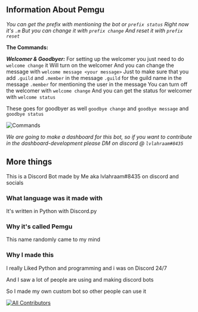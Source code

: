 ## Information About Pemgu
*You can get the prefix with mentioning the bot or `prefix status`*
*Right now it's `.m`*
*But you can change it with `prefix change`*
*And reset it with `prefix reset`*

**The Commands:**

***Welcomer & Goodbyer:***
For setting up the welcomer you just need to do `welcome change` it Will turn on the welcomer
And you can change the message with `welcome message <your message>`
Just to make sure that you add `.guild` and `.member` in the message
`.guild` for the guild name in the message
`.member` for mentioning the user in the message
You can turn off the welcomer with `welcome change`
And you can get the status for welcomer with `welcome status`

These goes for goodbyer as well
`goodbye change` and `goodbye message` and `goodbye status`

![Commands](https://cdn.discordapp.com/attachments/381963689470984203/903590847482834974/unknown.png)

*We are going to make a dashboard for this bot, so if you want to contribute in the dashboard-development please DM on discord @ `lvlahraam#8435`*

## More things
This is a Discord Bot made by Me aka lvlahraam#8435 on discord and socials

### What language was it made with
It's written in Python with Discord.py

### Why it's called Pemgu
This name randomly came to my mind

### Why I made this
I really Liked Python and programming and i was on Discord 24/7

And I saw a lot of people are using and making discord bots

So I made my own custom bot so other people can use it

<!-- ALL-CONTRIBUTORS-BADGE:START - Do not remove or modify this section -->
[![All Contributors](https://img.shields.io/badge/all_contributors-0-orange.svg?style=flat-square)](#contributors-)
<!-- ALL-CONTRIBUTORS-BADGE:END -->
